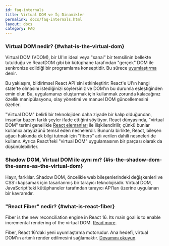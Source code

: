 ```yaml
---
id: faq-internals
title: Virtual DOM ve İç Dinamikler
permalink: docs/faq-internals.html
layout: docs
category: FAQ
---
```


### Virtual DOM nedir? {#what-is-the-virtual-dom}

Virtual DOM (VDOM), bir UI'ın ideal veya "sanal" bir temsilinin bellekte tutulduğu ve ReactDOM gibi bir kütüphane tarafından "gerçek" DOM ​​ile senkronize edildiği bir programlama konseptidir. Bu sürece [uyumlaştırma](/docs/reconciliation.html) denir.

Bu yaklaşım, bildirimsel React API'sini etkinleştirir: React'e UI'ın hangi state'te olmasını istediğinizi söylersiniz ve DOM'ın bu durumla eşleştiğinden emin olur. Bu, uygulamanızı oluşturmak için kullanmak zorunda kalacağınız özellik manipülasyonu, olay yönetimi ve manuel DOM güncellemesini özetler.

"Virtual DOM" belirli bir teknolojiden daha ziyade bir kalıp olduğundan, insanlar bazen farklı şeyler ifade ettiğini söylüyor. React dünyasında, "virtual DOM" terimi genellikle [React elemanları](/docs/rendering-elements.html) ile ilişkilendirilir, çünkü bunlar kullanıcı arayüzünü temsil eden nesnelerdir. Bununla birlikte, React, bileşen ağacı hakkında ek bilgi tutmak için "fibers" adı verilen dahili nesneleri de kullanır. Ayrıca React'teki "virtual DOM" uygulamasının bir parçası olarak da düşünülebilirler.

### Shadow DOM, Virtual DOM ile aynı mı? {#is-the-shadow-dom-the-same-as-the-virtual-dom}

Hayır, farklılar. Shadow DOM, öncelikle web bileşenlerindeki değişkenleri ve CSS'i kapsamak için tasarlanmış bir tarayıcı teknolojisidir. Virtual DOM, JavaScript’teki kütüphaneler tarafından tarayıcı API’ları üzerine uygulanan bir kavramdır.

### "React Fiber" nedir? {#what-is-react-fiber}

Fiber is the new reconciliation engine in React 16. Its main goal is to enable incremental rendering of the virtual DOM. [Read more](https://github.com/acdlite/react-fiber-architecture).

Fiber, React 16'daki yeni uyumlaştırma motorudur. Ana hedefi, virtual DOM'ın artımlı render edilmesini sağlamaktır. [Devamını okuyun](https://github.com/acdlite/react-fiber-architecture).
